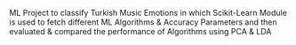ML Project to classify Turkish Music Emotions in which Scikit-Learn Module is used to fetch different ML Algorithms & Accuracy Parameters and then evaluated & compared the performance of Algorithms using PCA & LDA 
